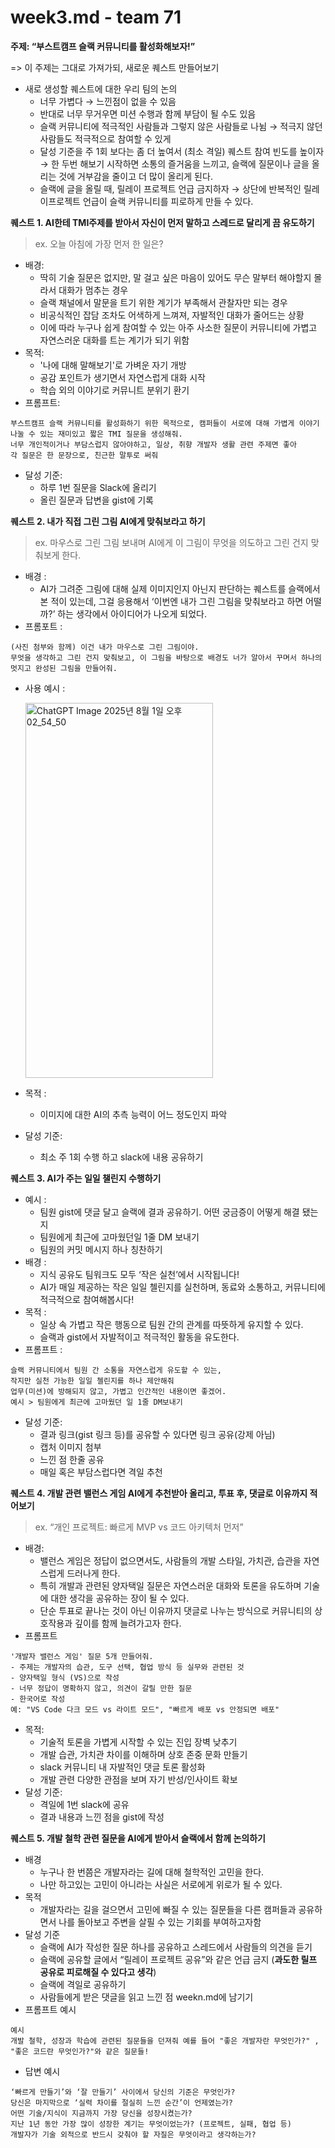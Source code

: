 # week3.md - team 71

**주제: “부스트캠프 슬랙 커뮤니티를 활성화해보자!”**

=> 이 주제는 그대로 가져가되, 새로운 퀘스트 만들어보기

- 새로 생성할 퀘스트에 대한 우리 팀의 논의
    - 너무 가볍다 → 느낀점이 없을 수 있음
    - 반대로 너무 무거우면 미션 수행과 함께 부담이 될 수도 있음
    - 슬랙 커뮤니티에 적극적인 사람들과 그렇지 않은 사람들로 나뉨 → 적극지 않던 사람들도 적극적으로 참여할 수 있게
    - 달성 기준을 주 1회 보다는 좀 더 높여서 (최소 격일) 퀘스트 참여 빈도를 높이자 → 한 두번 해보기 시작하면 소통의 즐거움을 느끼고, 슬랙에 질문이나 글을 올리는 것에 거부감을 줄이고 더 많이 올리게 된다.
    - 슬랙에 글을 올릴 때, 릴레이 프로젝트 언급 금지하자 → 상단에 반복적인 릴레이프로젝트 언급이 슬랙 커뮤니티를 피로하게 만들 수 있다.

**퀘스트 1. AI한테 TMI주제를 받아서 자신이 먼저 말하고 스레드로 달리게 끔 유도하기**

> ex. 오늘 아침에 가장 먼저 한 일은?
> 
- 배경:
    - 딱히 기술 질문은 없지만, 말 걸고 싶은 마음이 있어도 무슨 말부터 해야할지 몰라서 대화가 멈추는 경우
    - 슬랙 채널에서 말문을 트기 위한 계기가 부족해서 관찰자만 되는 경우
    - 비공식적인 잡담 조차도 어색하게 느껴져, 자발적인 대화가 줄어드는 상황
    - 이에 따라 누구나 쉽게 참여할 수 있는 아주 사소한 질문이 커뮤니티에 가볍고 자연스러운 대화를 트는 계기가 되기 위함
- 목적:
    - '나에 대해 말해보기'로 가벼운 자기 개방
    - 공감 포인트가 생기면서 자연스럽게 대화 시작
    - 학습 외의 이야기로 커뮤니트 분위기 환기
- 프롬프트:

```
부스트캠프 슬랙 커뮤니티를 활성화하기 위한 목적으로, 캠퍼들이 서로에 대해 가볍게 이야기 나눌 수 있는 재미있고 짧은 TMI 질문을 생성해줘.
너무 개인적이거나 부담스럽지 않아야하고, 일상, 취향 개발자 생활 관련 주제면 좋아
각 질문은 한 문장으로, 친근한 말투로 써줘
```

- 달성 기준:
    - 하루 1번 질문을 Slack에 올리기
    - 올린 질문과 답변을 gist에 기록

**퀘스트 2. 내가 직접 그린 그림 AI에게 맞춰보라고 하기**

> ex. 마우스로 그린 그림 보내며 AI에게 이 그림이 무엇을 의도하고 그린 건지 맞춰보게 한다.
> 
- 배경 :
    - AI가 그려준 그림에 대해 실제 이미지인지 아닌지 판단하는 퀘스트를 슬랙에서 본 적이 있는데, 그걸 응용해서 ‘이번엔 내가 그린 그림을 맞춰보라고 하면 어떨까?’ 하는 생각에서 아이디어가 나오게 되었다.
- 프롬포트 :

```
(사진 첨부와 함께) 이건 내가 마우스로 그린 그림이야.
무엇을 생각하고 그린 건지 맞춰보고, 이 그림을 바탕으로 배경도 너가 알아서 꾸며서 하나의 멋지고 완성된 그림을 만들어줘.
```

- 사용 예시 :

  <img width="300" height="600" alt="ChatGPT Image 2025년 8월 1일 오후 02_54_50" src="https://github.com/user-attachments/assets/9d3f00a7-72b1-4ae8-b7a9-74220c578387" />


- 목적 :
    - 이미지에 대한 AI의 추측 능력이 어느 정도인지 파악
- 달성 기준:
    - 최소 주 1회 수행 하고 slack에 내용 공유하기

**퀘스트 3. AI가 주는 일일 챌린지 수행하기**

- 예시 :
    - 팀원 gist에 댓글 달고 슬랙에 결과 공유하기. 어떤 궁금증이 어떻게 해결 됐는지
    - 팀원에게 최근에 고마웠던일 1줄 DM 보내기
    - 팀원의 커밋 메시지 하나 칭찬하기
- 배경 :
    - 지식 공유도 팀워크도 모두 ‘작은 실천’에서 시작됩니다!
    - AI가 매일 제공하는 작은 일일 첼린지를 실천하며, 동료와 소통하고, 커뮤니티에 적극적으로 참여해봅시다!
- 목적 :
    - 일상 속 가볍고 작은 행동으로 팀원 간의 관계를 따뜻하게 유지할 수 있다.
    - 슬랙과 gist에서 자발적이고 적극적인 활동을 유도한다.
- 프롬프트 :

```
슬랙 커뮤니티에서 팀원 간 소통을 자연스럽게 유도할 수 있는,
작지만 실천 가능한 일일 첼린지를 하나 제안해줘
업무(미션)에 방해되지 않고, 가볍고 인간적인 내용이면 좋겠어.
예시 > 팀원에게 최근에 고마웠던 일 1줄 DM보내기
```

- 달성 기준:
    - 결과 링크(gist 링크 등)를 공유할 수 있다면 링크 공유(강제 아님)
    - 캡처 이미지 첨부
    - 느낀 점 한줄 공유
    - 매일 혹은 부담스럽다면 격일 추천

**퀘스트 4. 개발 관련 밸런스 게임 AI에게 추천받아 올리고, 투표 후, 댓글로 이유까지 적어보기**

> ex.   “개인 프로젝트: 빠르게 MVP vs 코드 아키텍처 먼저”
> 
- 배경:
    - 밸런스 게임은 정답이 없으면서도, 사람들의 개발 스타일, 가치관, 습관을 자연스럽게 드러나게 한다.
    - 특히 개발과 관련된 양자택일 질문은 자연스러운 대화와 토론을 유도하며 기술에 대한 생각을 공유하는 장이 될 수 있다.
    - 단순 투표로 끝나는 것이 아닌 이유까지 댓글로 나누는 방식으로 커뮤니티의 상호작용과 깊이를 함께 늘려가고자 한다.
- 프롬프트

```
'개발자 밸런스 게임' 질문 5개 만들어줘.
- 주제는 개발자의 습관, 도구 선택, 협업 방식 등 실무와 관련된 것
- 양자택일 형식 (VS)으로 작성
- 너무 정답이 명확하지 않고, 의견이 갈릴 만한 질문
- 한국어로 작성
예: "VS Code 다크 모드 vs 라이트 모드", "빠르게 배포 vs 안정되면 배포"
```

- 목적:
    - 기술적 토론을 가볍게 시작할 수 있는 진입 장벽 낮추기
    - 개발 습관, 가치관 차이를 이해하며 상호 존중 문화 만들기
    - slack 커뮤니티 내 자발적인 댓글 토론 활성화
    - 개발 관련 다양한 관점을 보며 자기 반성/인사이트 확보
- 달성 기준:
    - 격일에 1번 slack에 공유
    - 결과 내용과 느낀 점을 gist에 작성

**퀘스트 5. 개발 철학 관련 질문을 AI에게 받아서 슬랙에서 함께 논의하기**

- 배경
    - 누구나 한 번쯤은 개발자라는 길에 대해 철학적인 고민을 한다.
    - 나만 하고있는 고민이 아니라는 사실은 서로에게 위로가 될 수 있다.
- 목적
    - 개발자라는 길을 걸으면서 고민에 빠질 수 있는 질문들을 다른 캠퍼들과 공유하면서 나를 돌아보고 주변을 살필 수 있는 기회를 부여하고자함
- 달성 기준
    - 슬랙에 AI가 작성한 질문 하나를 공유하고 스레드에서 사람들의 의견을 듣기
    - 슬랙에 공유할 글에서 “릴레이 프로젝트 공유”와 같은 언급 금지 (**과도한 릴프 공유로 피로해질 수 있다고 생각**)
    - 슬랙에 격일로 공유하기
    - 사람들에게 받은 댓글을 읽고 느낀 점 weekn.md에 남기기
- 프롬프트 예시

```
예시
개발 철학, 성장과 학습에 관련된 질문들을 던져줘 예를 들어 "좋은 개발자란 무엇인가?" , "좋은 코드란 무엇인가?"와 같은 질문들!
```

- 답변 예시

```
‘빠르게 만들기’와 ‘잘 만들기’ 사이에서 당신의 기준은 무엇인가?
당신은 마지막으로 ‘실력 차이를 절실히 느낀 순간’이 언제였는가?
어떤 기술/지식이 지금까지 가장 당신을 성장시켰는가?
지난 1년 동안 가장 많이 성장한 계기는 무엇이었는가? (프로젝트, 실패, 협업 등)
개발자가 기술 외적으로 반드시 갖춰야 할 자질은 무엇이라고 생각하는가?
```
